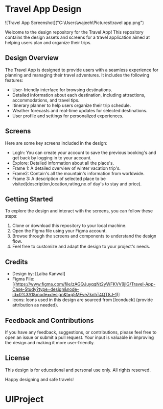 # Travel App Design

![Travel App Screenshot]("C:\Users\wajeeh\Pictures\travel app.png")

Welcome to the design repository for the Travel App! This repository contains the design assets and screens for a travel application aimed at helping users plan and organize their trips.

## Design Overview

The Travel App is designed to provide users with a seamless experience for planning and managing their travel adventures. It includes the following features:

- User-friendly interface for browsing destinations.
- Detailed information about each destination, including attractions, accommodations, and travel tips.
- Itinerary planner to help users organize their trip schedule.
- Weather forecasts and real-time updates for selected destinations.
- User profile and settings for personalized experiences.

## Screens

Here are some key screens included in the design:

- LogIn: You can create your account to save the previous booking's and get back by logging in to your account.
- Explore: Detailed information about all the place's.
- Frame 1: A detailed overview of winter vacation trip's.
- Frame2: Contain's all the mountain's information from worldwide.
- Frame 3: A description of selected place to be visited(description,location,rating,no.of day's to stay and price).

## Getting Started

To explore the design and interact with the screens, you can follow these steps:

1. Clone or download this repository to your local machine.
2. Open the Figma file using your Figma account.
3. Browse through the screens and components to understand the design flow.
4. Feel free to customize and adapt the design to your project's needs.

## Credits

- Design by: [Laiba Kanwal]
- Figma File: [(https://www.figma.com/file/zAGQJuyqqNt2yWFKVV9jlG/Travel-App-Case-Study?type=design&node-id=0%3A1&mode=design&t=g5MFveZknhT4QT8J-1)]
- Icons: Icons used in this design are sourced from [Iconduck] (provide attribution as needed).

## Feedback and Contributions

If you have any feedback, suggestions, or contributions, please feel free to open an issue or submit a pull request. Your input is valuable in improving the design and making it more user-friendly.

## License

This design is for educational and personal use only. All rights reserved.

Happy designing and safe travels!
# UIProject
